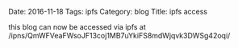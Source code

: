 Date: 2016-11-18
Tags: ipfs
Category: blog
Title: ipfs access

this blog can now be accessed via ipfs at /ipns/QmWFVeaFWsoJF13coj1MB7uYkiFS8mdWjqvk3DWSg42oqi/
